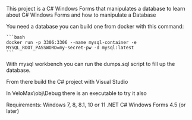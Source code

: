 This project is a C# Windows Forms that manipulates a database to learn about C# Windows Forms and how to manipulate a Database

You need a database you can build one from docker with this command:

<pre><code>```bash
docker run -p 3306:3306 --name mysql-container -e MYSQL_ROOT_PASSWORD=my-secret-pw -d mysql:latest
```</code></pre>

With mysql workbench you can run the dumps.sql script to fill up the database.

From there build the C# project with Visual Studio

In VeloMax\obj\Debug there is an executable to try it also

Requirements:
Windows 7, 8, 8.1, 10 or 11
.NET C# Windows Forms 4.5 (or later)
